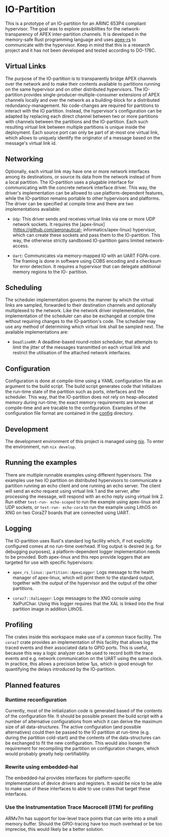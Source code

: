 # IO-Partition

This is a prototype of an IO-partition for an ARINC 653P4 compliant hypervisor.
The goal was to explore possiblilties for the network-transparency of APEX
inter-partition channels. It is developed in the memory-safe Rust programming
language and uses [apex-rs](https://github.com/aeronautical-informatics/apex-rs)
to communicate with the hypervisor. Keep in mind that this is a research project
and it has not been developed and tested according to DO-178C.

## Virtual Links

The purpose of the IO-partition is to transparently bridge APEX channels over
the network and to make their contents available to partitions running on the
same hypervisor and on other distributed hypervisors. The IO-partition provides
single-producer-multiple-consumer extensions of APEX channels locally and over
the network as a building-block for a distributed redundancy-management. No
code-changes are required for partitions to interact with the IO partition.
Instead, the hypervisor's configuration can be adapted by replacing each direct
channel between two or more partitions with channels between the partitions and
the IO-partition. Each such resulting virtual link between multiple partitions
is unique inside the deployment. Each source port can only be part of at-most
one virtual link, which allows to uniquely identify the originator of a message
based on the message's virtual link id.

## Networking

Optionally, each virtual link may have one or more network interfaces among
its destinations, or source its data from the network instead of from a local
partition. The IO-partition uses a plugable interface for communicating with
the concrete network interface driver. This way, the driver's implementation can
be allowed to use platform-dependent features, while the IO-partition remains
portable to other hypervisors and platforms. The driver can be specified at
compile time and there are two implementations available:

- `Udp`: This driver sends and receives virtual links via one or more UDP
network sockets. It requires the [apex-linux](https://github.com/aeronautical-
informatics/apex-linux) hypervisor, which can create these sockets and pass them
to the IO-partition.   This way, the otherwise strictly sandboxed IO-partition
gains limited network-access.

- `Uart`: Communicates via memory-mapped IO with an UART FGPA-core. The framing
is done in software using COBS encoding and a checksum for error detection. It
requires a hypervisor that can delegate additional memory regions to the IO-
partition.

## Scheduling

The scheduler implementation governs the manner by which the virtual links are
sampled, forwarded to their destination channels and optionally multiplexed to
the network. Like the network driver implementation, the implementation of the
scheduler can also be exchanged at compile time without requiring changes to
the IO-partition's code. The scheduler may use any method of determining which
virtual link shall be sampled next. The available implementations are:

- `DeadlineRR`: A deadline-based round-robin scheduler, that attempts to limit
the jitter of the messages transmitted on each virtual link and restrict the
utilisation of the attached network interfaces.

## Configuration

Configuration is done at compile-time using a YAML configuration file as an
argument to the build script. The build script generates code that initializes
the run-time state of the partition such as ports, interfaces and the scheduler.
This way, that the IO-partition does not rely on heap-allocated memory during
run-time; the exact memory requirements are known at compile-time and are
tracable to the configuration. Examples of the configuration file format are
contained in the [config](./config) directory.

## Development

The development environment of this project is managed using [nix](https://nixos.org/download.html#download-nix).
To enter the environment, run `nix develop`.

## Running the examples

There are multiple runnable examples using different hypervisors. The examples
use two IO partition on distributed hypervisors to communicate a partition
running an echo client and one running an echo server. The client will send an
echo request using virtual link 1 and the server, after processing the message,
will respond with an echo reply using virtual link 2. Run either `test-run-
echo-scoped` to run the example using apex-linux and UDP sockets, or `test-run-
echo-cora` to run the example using LithOS on XNG on two CoraZ7 boards that are
connected using UART.

## Logging

The IO-partition uses Rust's standard log facility which, if not explicitly
configured comes at no run-time overhead. If log output is desired (e.g. for
debugging purposes), a platform-dependent logger implementation needs to be
provided. Both apex-linux and this repo provide loggers that are targeted for
use with specific hypervisors:

- `apex_rs_linux::partition::ApexLogger`: Logs message to the health manager
of apex-linux, which will print them to the standard output, together with the
output of the hypervisor and the output of the other partitions.

- `coraz7::XalLogger`: Logs messages to the XNG console using XalPutChar. Using
this logger requires that the XAL is linked into the final partition image in
addition LithOS.

## Profiling

The crates inside this workspace make use of a common trace facility. The
`coraz7` crate provides an implementation of this facility that allows log the
traced events and their associated data to GPIO ports. This is useful, because
this way a logic analyzer can be used to record both the trace events and
e.g. network communication on the UART using the same clock. In practice, this
allows a precision below 1µs, which is good enough for quantifying the delays
introduced by the IO-partition.

## Planned features

### Runtime reconfiguration

Currently, most of the initialization code is generated based of the contents
of the configuration file. It should be possible present the build script with
a number of alternative configurations from which it can derive the maximum size
of all data-structures. The active configuration (and possible alternatives)
could then be passed to the IO partition at run-time (e.g. during the partition
cold-start) and the contents of the data-structures can be exchanged to fit
the new configuration. This would also loosen the requirement for recompiling
the partition on configuration changes, which would probably greatly help
certifiablilty.

### Rewrite using embedded-hal

The embedded-hal provides interfaces for platform-specific implementations of
device drivers and registers. It would be nice to be able to make use of these
interfaces to able to use crates that target these interfaces.

### Use the Instrumentation Trace Macrocell (ITM) for profiling

ARMv7m has support for low-level trace points that can write into a small memory
buffer. Should the GPIO-tracing have too much overhead or be too imprecise, this
would likely be a better solution.
